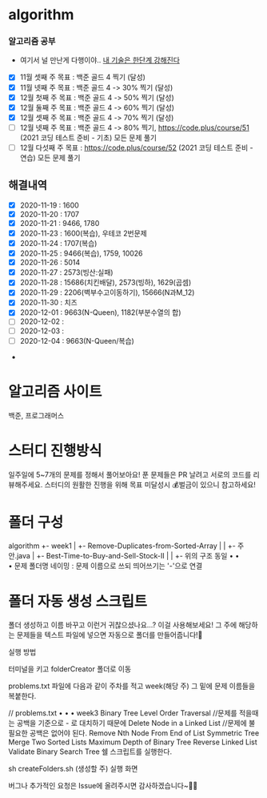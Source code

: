 # algorithm
### 알고리즘 공부 
- 여기서 널 만난게 다행이야.. [내 기술은 한단계 강해진다](https://post.naver.com/viewer/postView.nhn?volumeNo=10344655&memberNo=30453051)
- [x]  11월 셋째 주 목표 : 백준 골드 4 찍기 (달성)
- [x]  11월 넷째 주 목표 : 백준 골드 4 -> 30% 찍기 (달성)
- [x]  12월 첫째 주 목표 : 백준 골드 4 -> 50% 찍기 (달성) 
- [x]  12월 둘째 주 목표 : 백준 골드 4 -> 60% 찍기 (달성)
- [x]  12월 셋째 주 목표 : 백준 골드 4 -> 70% 찍기 (달성)
- [ ]  12월 넷째 주 목표 : 백준 골드 4 -> 80% 찍기, https://code.plus/course/51 (2021 코딩 테스트 준비 - 기초) 모든 문제 풀기
- [ ]  12월 다섯째 주 목표 : https://code.plus/course/52 (2021 코딩 테스트 준비 - 연습) 모든 문제 풀기

## 해결내역
- [x] 2020-11-19 : 1600
- [x] 2020-11-20 : 1707
- [x] 2020-11-21 : 9466, 1780
- [x] 2020-11-23 : 1600(복습), 우테코 2번문제
- [x] 2020-11-24 : 1707(복습)
- [x] 2020-11-25 : 9466(복습), 1759, 10026
- [x] 2020-11-26 : 5014
- [x] 2020-11-27 : 2573(빙산:실패)
- [x] 2020-11-28 : 15686(치킨배달), 2573(빙하), 1629(곱셈) 
- [x] 2020-11-29 : 2206(벽부수고이동하기), 15666(N과M_12) 
- [x] 2020-11-30 : 치즈
- [x] 2020-12-01 : 9663(N-Queen), 1182(부분수열의 합)
- [ ] 2020-12-02 : 
- [ ] 2020-12-03 : 
- [ ] 2020-12-04 : 9663(N-Queen/복습)
- 


# 알고리즘 사이트
백준, 프로그래머스

# 스터디 진행방식
일주일에 5~7개의 문제를 정해서 풀어보아요!
푼 문제들은 PR 날려고 서로의 코드를 리뷰해주세요.
스터디의 원활한 진행을 위해 목표 미달성시 💰벌금이 있으니 참고하세요!
# 폴더 구성
algorithm 
    +- week1
    |   +- Remove-Duplicates-from-Sorted-Array
    |   |    +- 주안.java
    |   +- Best-Time-to-Buy-and-Sell-Stock-II
    |   |    +- 위의 구조 동일
        •
        •   
        •
문제 폴더명 네이밍 : 문제 이름으로 쓰되 띄어쓰기는 '-'으로 연결
# 폴더 자동 생성 스크립트
폴더 생성하고 이름 바꾸고 이런거 귀찮으셨나요...? 이걸 사용해보세요! 그 주에 해당하는 문제들을 텍스트 파일에 넣으면 자동으로 폴더를 만들어줍니다!🤗

실행 방법

터미널을 키고 folderCreator 폴더로 이동

problems.txt 파일에 다음과 같이 주차를 적고 week(해당 주) 그 밑에 문제 이름들을 복붙한다.

// problems.txt
			•
			•
			•
week3
Binary Tree Level Order Traversal //문제를 적을때는 공백을 기준으로 - 로 대치하기 때문에
Delete Node in a Linked List			//문제에 불필요한 공백은 없어야 된다.
Remove Nth Node From End of List
Symmetric Tree
Merge Two Sorted Lists
Maximum Depth of Binary Tree
Reverse Linked List
Validate Binary Search Tree
쉘 스크립트를 실행한다.

sh createFolders.sh (생성할 주)
실행 화면

버그나 추가적인 요청은 Issue에 올려주시면 감사하겠습니다~🙌🏻
